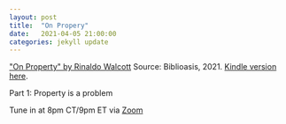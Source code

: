 ```yaml
---
layout: post
title:  "On Propery"
date:   2021-04-05 21:00:00
categories: jekyll update
---
```


["On Property" by Rinaldo Walcott](https://bookshop.org/books/on-property/9781771964074?aid=13448&listref=civic-tech-book-club-reading-list) Source: Biblioasis, 2021. [Kindle version here](https://www.amazon.com/Property-Field-Notes-Book-ebook/dp/B08K55GD3G/ref=tmm_kin_title_0?_encoding=UTF8&qid=&sr=).

Part 1: Property is a problem

Tune in at 8pm CT/9pm ET via [Zoom](https://harvard.zoom.us/j/97704612486)
